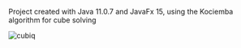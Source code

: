 Project created with Java 11.0.7 and JavaFx 15, using the Kociemba algorithm for cube solving

![cubiq](https://github.com/user-attachments/assets/0cc84443-758e-4a03-9c55-ee5a145cc2ca)
